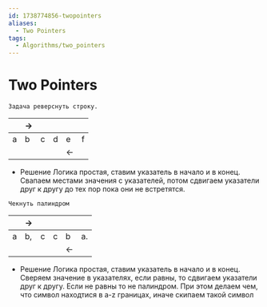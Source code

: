 ```yaml
---
id: 1738774856-twopointers
aliases:
  - Two Pointers
tags:
  - Algorithms/two_pointers
---
```


# Two Pointers

`Задача реверснуть строку.`

|     | ->  |     |     |     |     |
| --- | --- | --- | --- | --- | --- |
| a   | b   | c   | d   | e   | f   |
|     |     |     |     | <-  |     |

- Решение
  Логика простая, ставим указатель в начало и в конец.
  Свапаем местами значения с указателей, потом сдвигаем указатели друг к другу до тех пор пока они не встретятся.

`Чекнуть палиндром`

|     | ->  |     |     |     |     |
| --- | --- | --- | --- | --- | --- |
| a   | b,  | c   | c   | b   | a.  |
|     |     |     |     | <-  |     |

- Решение
  Логика простая, ставим указатель в начало и в конец.
  Сверяем значение в указателях, если равны, то сдвигаем указатели друг к другу.
  Если не равны то не палиндром.
  При этом делаем чем, что символ находтися в a-z границах, иначе скипаем такой символ

